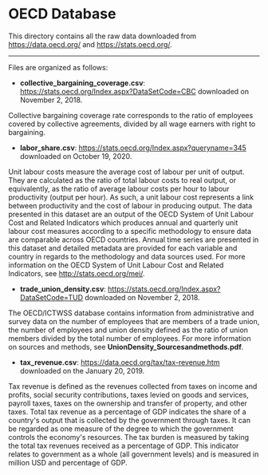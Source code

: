 # OECD Database

This directory contains all the raw data downloaded from https://data.oecd.org/ and https://stats.oecd.org/.

---

Files are organized as follows:

- **collective_bargaining_coverage.csv**: https://stats.oecd.org/Index.aspx?DataSetCode=CBC downloaded on November 2, 2018.

Collective bargaining coverage rate corresponds to the ratio of employees covered by collective agreements, divided by all wage earners with right to bargaining.

- **labor_share.csv**: https://stats.oecd.org/Index.aspx?queryname=345 downloaded on October 19, 2020.

Unit labour costs measure the average cost of labour per unit of output. They are calculated as the ratio of total labour costs to real output, or equivalently, as the ratio of average labour costs per hour to labour productivity (output per hour). As such, a unit labour cost represents a link between productivity and the cost of labour in producing output. The data presented in this dataset are an output of the OECD System of Unit Labour Cost and Related Indicators which produces annual and quarterly unit labour cost measures according to a specific methodology to ensure data are comparable across OECD countries. Annual time series are presented in this dataset and detailed metadata are provided for each variable and country in regards to the methodology and data sources used. For more information on the OECD System of Unit Labour Cost and Related Indicators, see http://stats.oecd.org/mei/.


- **trade_union_density.csv**: https://stats.oecd.org/Index.aspx?DataSetCode=TUD downloaded on November 2, 2018.

The OECD/ICTWSS database contains information from administrative and survey data on the number of employees that are members of a trade union, the number of employees and union density defined as the ratio of union members divided by the total number of employees. For more information on sources and methods, see **UnionDensity_Sourcesandmethods.pdf**.

- **tax_revenue.csv**: https://data.oecd.org/tax/tax-revenue.htm downloaded on the January 20, 2019.

Tax revenue is defined as the revenues collected from taxes on income and profits, social security contributions, taxes levied on goods and services, payroll taxes, taxes on the ownership and transfer of property, and other taxes. Total tax revenue as a percentage of GDP indicates the share of a country's output that is collected by the government through taxes. It can be regarded as one measure of the degree to which the government controls the economy's resources. The tax burden is measured by taking the total tax revenues received as a percentage of GDP. This indicator relates to government as a whole (all government levels) and is measured in million USD and percentage of GDP.
